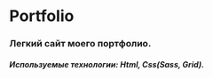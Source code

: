 # Portfolio

### Легкий сайт моего портфолио.

##### Используемые технологии: Html, Css(Sass, Grid).
